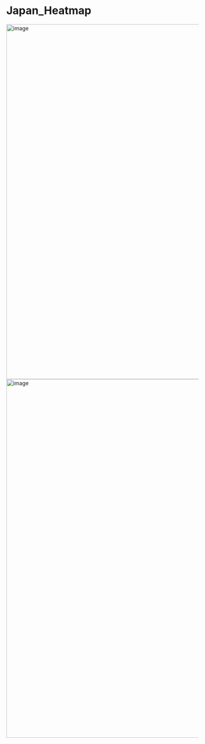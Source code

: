 # Japan_Heatmap
<img width="931" alt="image" src="https://github.com/LittleSmile05/Jpan_Heatmap/assets/111835072/6de40154-9e1e-4025-85d0-aa1ac5e7e078">
<img width="941" alt="image" src="https://github.com/LittleSmile05/Jpan_Heatmap/assets/111835072/81cc47cf-eaf7-4412-aa9e-b27db2a2360b">
